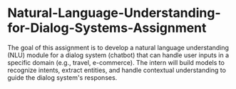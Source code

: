 # Natural-Language-Understanding-for-Dialog-Systems-Assignment
The goal of this assignment is to develop a natural language understanding (NLU) module for a dialog system (chatbot) that can handle user inputs in a specific domain (e.g., travel, e-commerce). The intern will build models to recognize intents, extract entities, and handle contextual understanding to guide the dialog system's responses.
